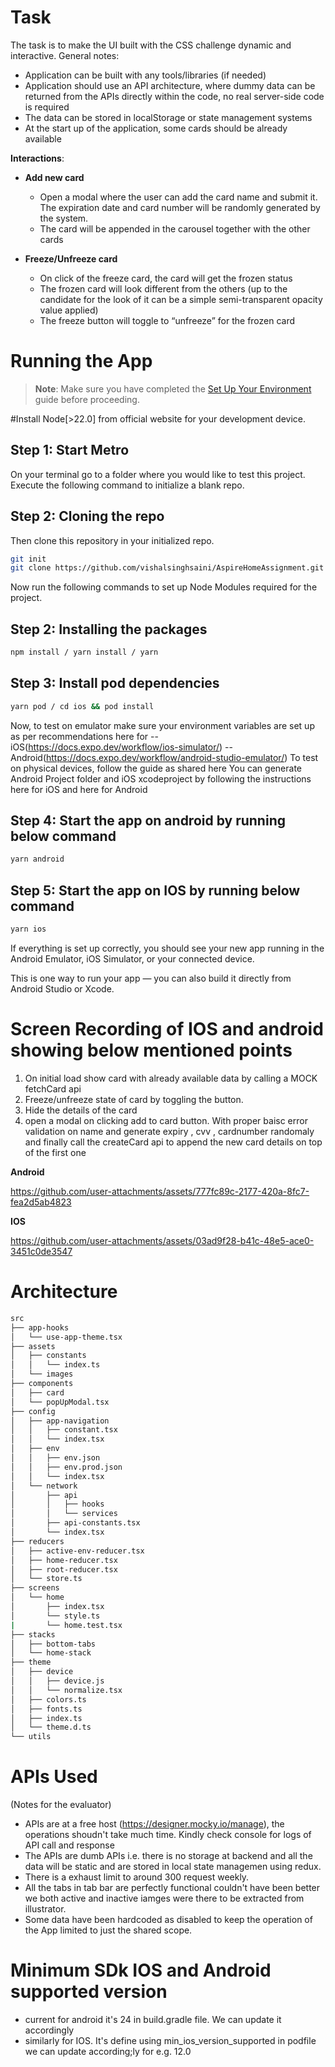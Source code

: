 # Task
The task is to make the UI built with the CSS challenge dynamic and interactive. General notes:
- Application can be built with any tools/libraries (if needed)
- Application should use an API architecture, where dummy data can be returned from the APIs directly within
the code, no real server-side code is required
- The data can be stored in localStorage or state management systems
- At the start up of the application, some cards should be already available
  
**Interactions**:

- **Add new card**
  - Open a modal where the user can add the card name and submit it. The expiration date and
    card number will be randomly generated by the system.
  - The card will be appended in the carousel together with the other cards

- **Freeze/Unfreeze card**
  - On click of the freeze card, the card will get the frozen status
  - The frozen card will look different from the others (up to the candidate for the look of it can
    be a simple semi-transparent opacity value applied)
  - The freeze button will toggle to “unfreeze” for the frozen card


# Running the App

> **Note**: Make sure you have completed the [Set Up Your Environment](https://reactnative.dev/docs/set-up-your-environment) guide before proceeding.

#Install Node[>22.0] from official website for your development device.

## Step 1: Start Metro
On your terminal go to a folder where you would like to test this project. Execute the following command to initialize a blank repo.

## Step 2: Cloning the repo
Then clone this repository in your initialized repo.
```sh
git init
git clone https://github.com/vishalsinghsaini/AspireHomeAssignment.git
```
Now run the following commands to set up Node Modules required for the project.

## Step 2: Installing the packages
```sh
npm install / yarn install / yarn
```

## Step 3: Install pod dependencies
```sh
yarn pod / cd ios && pod install

```
Now, to test on emulator make sure your environment variables are set up as per recommendations here for -- iOS(https://docs.expo.dev/workflow/ios-simulator/) -- Android(https://docs.expo.dev/workflow/android-studio-emulator/)
To test on physical devices, follow the guide as shared here
You can generate Android Project folder and iOS xcodeproject by following the instructions here for iOS and here for Android

## Step 4: Start the app on android by running below command
```sh
yarn android
```

## Step 5: Start the app on IOS by running below command
```sh
yarn ios
```

If everything is set up correctly, you should see your new app running in the Android Emulator, iOS Simulator, or your connected device.

This is one way to run your app — you can also build it directly from Android Studio or Xcode.


# Screen Recording of IOS and android showing below mentioned points
1. On initial load show card with already available data by calling a MOCK fetchCard api
2. Freeze/unfreeze state of card by toggling the button.
3. Hide the details of the card
4. open a modal on clicking add to card button. With proper baisc error validation on name and generate expiry , cvv , cardnumber randomaly and finally call the createCard api to append the new card details on top of the first one

**Android**



https://github.com/user-attachments/assets/777fc89c-2177-420a-8fc7-fea2d5ab4823



**IOS**


https://github.com/user-attachments/assets/03ad9f28-b41c-48e5-ace0-3451c0de3547


# Architecture
```sh
src
├── app-hooks 
│   └── use-app-theme.tsx  
├── assets  
│   ├── constants
│   │   └── index.ts
│   └── images
├── components
│   ├── card
│   └── popUpModal.tsx
├── config
│   ├── app-navigation
│   │   ├── constant.tsx
│   │   └── index.tsx
│   ├── env
│   │   ├── env.json
│   │   ├── env.prod.json
│   │   └── index.tsx
│   └── network
│       ├── api
│       │   ├── hooks
│       │   └── services
│       ├── api-constants.tsx
│       └── index.tsx
├── reducers
│   ├── active-env-reducer.tsx
│   ├── home-reducer.tsx
│   ├── root-reducer.tsx
│   └── store.ts
├── screens
│   └── home
│       ├── index.tsx
│       └── style.ts
|       └── home.test.tsx
├── stacks
│   ├── bottom-tabs
│   └── home-stack
├── theme
│   ├── device
│   │   ├── device.js
│   │   └── normalize.tsx
│   ├── colors.ts
│   ├── fonts.ts
│   ├── index.ts
│   └── theme.d.ts
└── utils
```
# APIs Used 
(Notes for the evaluator)

- APIs are at a free host (https://designer.mocky.io/manage), the operations shoudn't take much time. Kindly check console for logs of API call and response 
- The APIs are dumb APIs i.e. there is no storage at backend and all the data will be static and are stored in local state managemen using redux. 
- There is a exhaust limit to around 300 request weekly.
- All the tabs in tab bar are perfectly functional couldn't have been better we both active and inactive iamges were there to be extracted from illustrator.
- Some data have been hardcoded as disabled to keep the operation of the App limited to just the shared scope.

# Minimum SDk IOS and Android supported version 
- current for android it's 24 in build.gradle file. We can update it accordingly
- similarly for IOS. It's define using min_ios_version_supported in podfile we can update according;ly for e.g. 12.0

